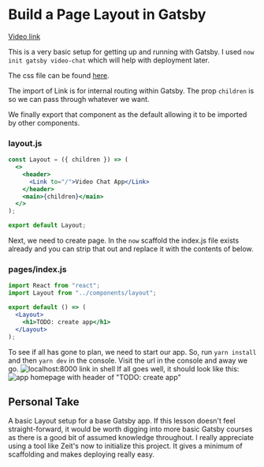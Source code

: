 # Build a Page Layout in Gatsby

[Video link](https://egghead.io/lessons/gatsby-build-a-page-layout-in-gatsby)

This is a very basic setup for getting up and running with Gatsby. I used `now init gatsby video-chat` which will help with deployment later.

The css file can be found [here](https://github.com/jlengstorf/twilio-gatsby-video-chat/blob/master/src/components/layout.css).

The import of Link is for internal routing within Gatsby. The prop `children` is so we can pass through whatever we want.

We finally export that component as the default allowing it to be imported by other components.

### layout.js

```jsx
const Layout = ({ children }) => (
  <>
    <header>
      <Link to="/">Video Chat App</Link>
    </header>
    <main>{children}</main>
  </>
);

export default Layout;
```

Next, we need to create page. In the `now` scaffold the index.js file exists already and you can strip that out and replace it with the contents of below.

### pages/index.js

```jsx
import React from "react";
import Layout from "../components/layout";

export default () => (
  <Layout>
    <h1>TODO: create app</h1>
  </Layout>
);
```

To see if all has gone to plan, we need to start our app. So, run `yarn install` and then `yarn dev` in the console. Visit the url in the console and away we go.
![localhost:8000 link in shell](https://res.cloudinary.com/dg3gyk0gu/image/upload/v1576277267/transcript-images/gatsby-learn-build-a-page-layout-in-gatsby-localhost.jpg)
If all goes well, it should look like this:
![app homepage with header of "TODO: create app"](https://res.cloudinary.com/dg3gyk0gu/image/upload/v1576277267/transcript-images/gatsby-learn-build-a-page-layout-in-gatsby-homepage.jpg)

## Personal Take

A basic Layout setup for a base Gatsby app. If this lesson doesn't feel straight-forward, it would be worth digging into more basic Gatsby courses as there is a good bit of assumed knowledge throughout. I really appreciate using a tool like Zeit's now to initialize this project. It gives a minimum of scaffolding and makes deploying really easy.
